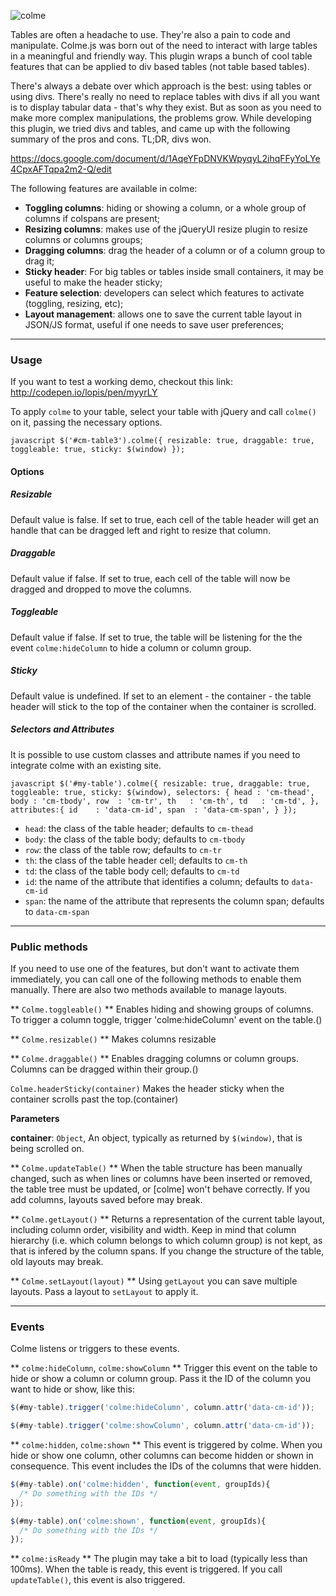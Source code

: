 
![colme](http://i.imgur.com/8mR7nem.png)

Tables are often a headache to use. They're also a pain to code and manipulate. Colme.js was born out of the need to interact with large tables in a meaningful and friendly way. This plugin wraps a bunch of cool table features that can be applied to div based tables (not table based tables). 

There's always a debate over which approach is the best: using tables or using divs. There's really no need to replace tables with divs if all you want is to display tabular data - that's why they exist. But as soon as you need to make more complex manipulations, the problems grow. While developing this plugin, we tried divs and tables, and came up with the following summary of the pros and cons. TL;DR, divs won.

https://docs.google.com/document/d/1AqeYFpDNVKWpyqyL2ihqFFyYoLYe4CpxAFTqpa2m2-Q/edit

The following features are available in colme:
  * **Toggling columns**: hiding or showing a column, or a whole group of columns if colspans are present;
  * **Resizing columns**: makes use of the jQueryUI resize plugin to resize columns or columns groups;
  * **Dragging columns**: drag the header of a column or of a column group to drag it;
  * **Sticky header**: For big tables or tables inside small containers, it may be useful to make the header sticky;
  * **Feature selection**: developers can select which features to activate (toggling, resizing, etc);
  * **Layout management**: allows one to save the current table layout in JSON/JS format, useful if one needs to save user preferences;


* * *

### Usage
If you want to test a working demo, checkout this link: http://codepen.io/lopis/pen/myyrLY

To apply `colme` to your table, select your table with jQuery and call `colme()` on it, passing the necessary options.

``javascript
      $('#cm-table3').colme({
        resizable: true,
        draggable: true,
        toggleable: true,
        sticky: $(window)
      });
``

#### Options

##### Resizable
Default value is false. If set to true, each cell of the table header will get an handle that can be dragged left and right to resize that column.

##### Draggable
Default value if false. If set to true, each cell of the table will now be dragged and dropped to move the columns.

##### Toggleable
Default value if false. If set to true, the table will be listening for the the event `colme:hideColumn` to hide a column or column group.

##### Sticky
Default value is undefined. If set to an element - the container - the table header will stick to the top of the container when the container is scrolled.

##### Selectors and Attributes
It is possible to use custom classes and attribute names if you need to integrate colme with an existing site.

``javascript
      $('#my-table').colme({
        resizable: true,
        draggable: true,
        toggleable: true,
        sticky: $(window),
        selectors: {
          head : 'cm-thead',
          body : 'cm-tbody',
          row  : 'cm-tr',
          th   : 'cm-th',
          td   : 'cm-td',
        },
        attributes:{
          id    : 'data-cm-id',
          span  : 'data-cm-span',
        }
      });
``
  * `head`: the class of the table header; defaults to `cm-thead`
  * `body`: the class of the table body; defaults to `cm-tbody`
  * `row`: the class of the table row; defaults to `cm-tr`
  * `th`: the class of the table header cell; defaults to `cm-th`
  * `td`: the class of the table body cell; defaults to `cm-td`
  * `id`: the name of the attribute that identifies a column; defaults to `data-cm-id`
  * `span`: the name of the attribute that represents the column span; defaults to `data-cm-span`

* * *

### Public methods
If you need to use one of the features, but don't want to activate them immediately, you can call one of the following methods to enable them manually. There are also two methods available to manage layouts.

** `Colme.toggleable()` **
Enables hiding and showing groups of columns.
To trigger a column toggle, trigger 'colme:hideColumn' event on the table.()


** `Colme.resizable()` **
Makes columns resizable


** `Colme.draggable()` **
Enables dragging columns or column groups. Columns can be dragged within their group.() 


`Colme.headerSticky(container)`
Makes the header sticky when the container scrolls past the top.(container) 

**Parameters**

**container**: `Object`, An object, typically as returned by `$(window)`, that is being scrolled on.


** `Colme.updateTable()` **
When the table structure has been manually changed, such as when lines or columns have been inserted or removed, the table tree must be updated, or [colme] won't behave correctly. If you add columns, layouts saved before may break.

** `Colme.getLayout()` **
Returns a representation of the current table layout, including column order, visibility and width. Keep in mind that column hierarchy (i.e. which column belongs to which column group) is not kept, as that is infered by the column spans. If you change the structure of the table, old layouts may break.

** `Colme.setLayout(layout)` **
Using `getLayout` you can save multiple layouts. Pass a layout to `setLayout` to apply it.

* * *

### Events
Colme listens or triggers to these events.

** `colme:hideColumn`, `colme:showColumn` **
Trigger this event on the table to hide or show a column or column group. Pass it the ID of the column you want to hide or show, like this:

```javascript
$(#my-table).trigger('colme:hideColumn', column.attr('data-cm-id'));

$(#my-table).trigger('colme:showColumn', column.attr('data-cm-id'));
```

** `colme:hidden`, `colme:shown` **
This event is triggered by colme. When you hide or show one column, other columns can become hidden or shown in consequence. This event includes the IDs of the columns that were hidden.

```javascript
$(#my-table).on('colme:hidden', function(event, groupIds){
  /* Do something with the IDs */
});

$(#my-table).on('colme:shown', function(event, groupIds){
  /* Do something with the IDs */
});
```

** `colme:isReady` **
The plugin may take a bit to load (typically less than 100ms). When the table is ready, this event is triggered. If you call ``updateTable()``, this event is also triggered.
